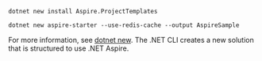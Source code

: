 ```dotnetcli
dotnet new install Aspire.ProjectTemplates
```

```dotnetcli
dotnet new aspire-starter --use-redis-cache --output AspireSample
```

For more information, see [dotnet new](/dotnet/core/tools/dotnet-new). The .NET CLI creates a new solution that is structured to use .NET Aspire.
